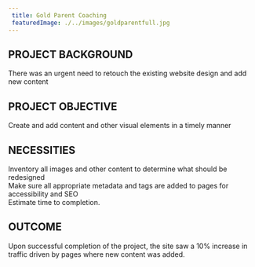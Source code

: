 ```yaml
---
 title: Gold Parent Coaching
 featuredImage: ./../images/goldparentfull.jpg
---
```

## PROJECT BACKGROUND
There was an urgent need to retouch the existing website design and add new content

## PROJECT OBJECTIVE
Create and add content and other visual elements in a timely manner

## NECESSITIES
Inventory all images and other content to determine what should be redesigned<br />
Make sure all appropriate metadata and tags are added to pages for accessibility and SEO<br />
Estimate time to completion.
<br />
## OUTCOME
Upon successful completion of the project, the site saw a 10% increase in traffic driven by pages where new content was added.